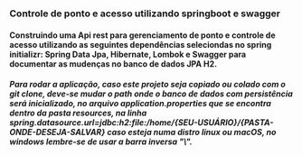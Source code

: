 ### Controle de ponto e acesso utilizando springboot e swagger



#### Construindo uma Api rest para gerenciamento de ponto e controle de acesso  utilizando as seguintes dependências seleciondas no spring initializr:  Spring Data Jpa, Hibernate, Lombok e Swagger para documentar as mudenças no banco de dados JPA H2.

##### Para rodar a aplicação, caso este projeto seja copiado ou colado com o git clone, deve-se mudar o path onde o banco de dados com  persistência será inicializado, no arquivo application.properties que se encontra dentro da pasta resources, na linha spring.datasource.url=jdbc:h2:file:/home/{SEU-USUÁRIO}/{PASTA-ONDE-DESEJA-SALVAR} caso esteja numa distro linux ou macOS, no windows lembre-se de usar a barra inversa "\\".

